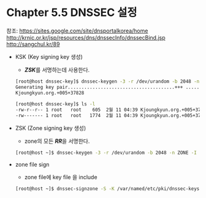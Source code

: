 # Chapter 5.5 DNSSEC 설정

참조: https://sites.google.com/site/dnsportalkorea/home
      http://krnic.or.kr/jsp/resources/dns/dnssecInfo/dnssecBind.jsp
      http://sangchul.kr/89
      
      
* KSK (Key signing key 생성)
  * ***ZSK***를 서명하는데 사용한다.
  
  ```bash
  [root@host dnssec-key]$ dnssec-keygen -3 -r /dev/urandom -b 2048 -n ZONE -f KSK joungkyun.org.
  Generating key pair.......................................+++ ....................................................................+++
  Kjoungkyun.org.+005+37828
 
  [root@host dnssec-key]$ ls -l
  -rw-r--r-- 1 root   root    605  2월 11 04:39 Kjoungkyun.org.+005+37828.key
  -rw------- 1 root   root   1774  2월 11 04:39 Kjoungkyun.org.+005+37828.private
  ```
* ZSK (Zone signing key 생성)
  * zone의 모든 ***RR***을 서명한다.
  
  ```bash
  [root@host ~]$ dnssec-keygen -3 -r /dev/urandom -b 2048 -n ZONE -I 20181124171134 -D 20181224171134 joungkyun.org.
  ```
* zone file sign
  * zone file에 key file 을 include
  
  ```bash
  [root@host ~]$ dnssec-signzone -S -K /var/named/etc/pki/dnssec-keys -3 291e6a -e 20181124171134 -o joungkyun.org. joungkyun.zone
  ```